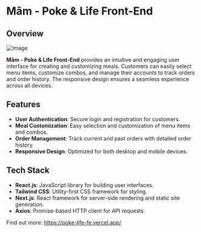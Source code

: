 # Mâm - Poke & Life Front-End

## Overview
![image](https://github.com/user-attachments/assets/456102ca-505c-4c8c-a06f-07a433f9bcb7)

**Mâm - Poke & Life Front-End** provides an intuitive and engaging user interface for creating and customizing meals. Customers can easily select menu items, customize combos, and manage their accounts to track orders and order history. The responsive design ensures a seamless experience across all devices.

## Features

- **User Authentication**: Secure login and registration for customers.
- **Meal Customization**: Easy selection and customization of menu items and combos.
- **Order Management**: Track current and past orders with detailed order history.
- **Responsive Design**: Optimized for both desktop and mobile devices.

## Tech Stack

- **React.js**: JavaScript library for building user interfaces.
- **Tailwind CSS**: Utility-first CSS framework for styling.
- **Next.js**: React framework for server-side rendering and static site generation.
- **Axios**: Promise-based HTTP client for API requests.

Find out more:
https://poke-life-fe.vercel.app/
